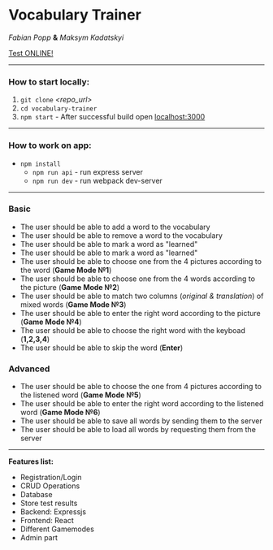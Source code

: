 # Vocabulary Trainer

*Fabian Popp*  **&** *Maksym Kadatskyi*

[Test ONLINE!](http://tinyurl.com/vt-ss18)

***


### How to start locally:

1. `git clone` *\<repo_url\>*
2. `cd vocabulary-trainer`
3. `npm start` - After successful build open [localhost:3000](http://localhost:3000)

***

### How to work on app:
- `npm install`
    - `npm run api` - run express server
    - `npm run dev` - run webpack dev-server


***

### Basic

- The user should be able to add a word to the vocabulary
- The user should be able to remove a word to the vocabulary
- The user should be able to mark a word as "learned"
- The user should be able to mark a word as "learned"
- The user should be able to choose one from the 4 pictures according to the word (**Game Mode №1**)
- The user should be able to choose one from the 4 words according to the picture (**Game Mode №2**)
- The user should be able to match two columns (*original & translation*) of mixed words (**Game Mode №3**)
- The user should be able to enter the right word according to the picture (**Game Mode №4**)
- The user should be able to choose the right word with the keyboad (**1,2,3,4**)
- The user should be able to skip the word (**Enter**)

### Advanced

- The user should be able to choose the one from 4 pictures according to the listened word (**Game Mode №5**)
- The user should be able to enter the right word according to the listened word (**Game Mode №6**)
- The user should be able to save all words by sending them to the server
- The user should be able to load all words by requesting them from the server


***


**Features list:**
- Registration/Login
- CRUD Operations
- Database
- Store test results
- Backend: Expressjs
- Frontend: React
- Different Gamemodes
- Admin part
